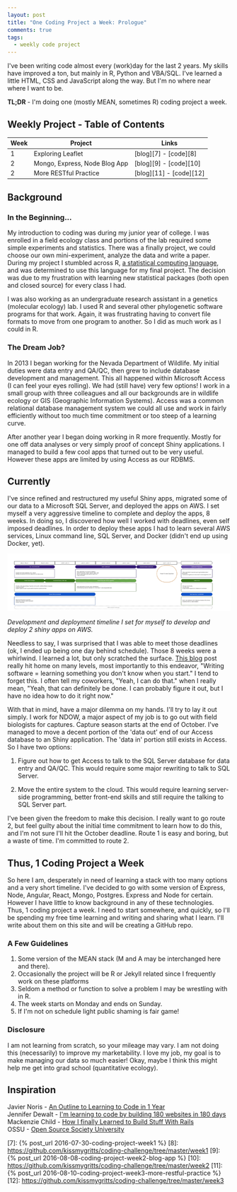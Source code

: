 ```yaml
---
layout: post
title: "One Coding Project a Week: Prologue"
comments: true
tags:
  - weekly code project
---
```


I've been writing code almost every (work)day for the last 2 years. My skills have improved a ton, but mainly in R, Python and VBA/SQL. I've learned a little HTML, CSS and JavaScript along the way. But I'm no where near where I want to be.<!--more-->

**TL;DR** - I'm doing one (mostly MEAN, sometimes R) coding project a week.

## Weekly Project - Table of Contents

| Week | Project | Links |
| --- | --- | --- |
| 1 | Exploring Leaflet | [blog][7] - [code][8] |
| 2 | Mongo, Express, Node Blog App | [blog][9] - [code][10] |
| 2 | More RESTful Practice | [blog][11] - [code][12] |

## Background

### In the Beginning...

My introduction to coding was during my junior year of college. I was enrolled in a field ecology class and portions of the lab required some simple experiments and statistics. There was a finally project, we could choose our own mini-experiment, analyze the data and write a paper. During my project I stumbled across R, [a statistical computing language][1], and was determined to use this language for my final project. The decision was due to my frustration with learning new statistical packages (both open and closed source) for every class I had.

I was also working as an undergraduate research assistant in a genetics (molecular ecology) lab. I used R and several other phylogenetic software programs for that work. Again, it was frustrating having to convert file formats to move from one program to another. So I did as much work as I could in R.

### The Dream Job?

In 2013 I began working for the Nevada Department of Wildlife. My initial duties were data entry and QA/QC, then grew to include database development and management. This all happened within Microsoft Access (I can feel your eyes rolling). We had (still have) very few options! I work in a small group with three colleagues and all our backgrounds are in wildlife ecology or GIS (Geographic Information Systems). Access was a common relational database management system we could all use and work in fairly efficiently without too much time commitment or too steep of a learning curve.

After another year I began doing working in R more frequently. Mostly for one off data analyses or very simply proof of concept Shiny applications. I managed to build a few cool apps that turned out to be very useful. However these apps are limited by using Access as our RDBMS.

## Currently

I've since refined and restructured my useful Shiny apps, migrated some of our data to a Microsoft SQL Server, and deployed the apps on AWS. I set myself a very aggressive timeline to complete and deploy the apps, 8 weeks. In doing so, I discovered how well I worked with deadlines, even self imposed deadlines. In order to deploy these apps I had to learn several AWS services, Linux command line, SQL Server, and Docker (didn't end up using Docker, yet).

<div class="photo-caption">
  <img src="/assets/devtimeline.png" alt="AWS deploy timeline." />
  <p class = "caption-text">
    <em>Development and deployment timeline I set for myself to develop and deploy 2 shiny apps on AWS.</em>
  </p>
</div>

Needless to say, I was surprised that I was able to meet those deadlines (ok, I ended up being one day behind schedule). Those 8 weeks were a whirlwind. I learned a lot, but only scratched the surface. [This blog][2] post really hit home on many levels, most importantly to this endeavor, "Writing software = learning something you don't know when you start." I tend to forget this. I often tell my coworkers, "Yeah, I can do that." when I really mean, "Yeah, that can definitely be done. I can probably figure it out, but I have no idea how to do it right now."

With that in mind, have a major dilemma on my hands. I'll try to lay it out simply. I work for NDOW, a major aspect of my job is to go out with field biologists for captures. Capture season starts at the end of October. I've managed to move a decent portion of the 'data out' end of our Access database to an Shiny application. The 'data in' portion still exists in Access. So I have two options:

1. Figure out how to get Access to talk to the SQL Server database for data entry and QA/QC. This would require some major rewriting to talk to SQL Server.

2. Move the entire system to the cloud. This would require learning server-side programming, better front-end skills and still require the talking to SQL Server part.

I've been given the freedom to make this decision. I really want to go route 2, but feel guilty about the initial time commitment to learn how to do this, and I'm not sure I'll hit the October deadline. Route 1 is easy and boring, but a waste of time. I'm committed to route 2.

## Thus, 1 Coding Project a Week

So here I am, desperately in need of learning a stack with too many options and a very short timeline. I've decided to go with some version of Express, Node, Angular, React, Mongo, Postgres. Express and Node for certain. However I have little to know background in any of these technologies. Thus, 1 coding project a week. I need to start somewhere, and quickly, so I'll be spending my free time learning and writing and sharing what I learn. I'll write about them on this site and will be creating a GitHub repo.

### A Few Guidelines

1. Some version of the MEAN stack (M and A may be interchanged here and there).
2. Occasionally the project will be R or Jekyll related since I frequently work on these platforms
3. Seldom a method or function to solve a problem I may be wrestling with in R.
4. The week starts on Monday and ends on Sunday.
5. If I'm not on schedule light public shaming is fair game!

### Disclosure

I am not learning from scratch, so your mileage may vary. I am not doing this (necessarily) to improve my marketability. I love my job, my goal is to make managing our data so much easier! Okay, maybe I think this might help me get into grad school (quantitative ecology).

## Inspiration

Javier Noris - [An Outline to Learning to Code in 1 Year][3]  
Jennifer Dewalt - [I'm learning to code by building 180 websites in 180 days][4]  
Mackenzie Child - [How I finally Learned to Build Stuff With Rails][5]  
OSSU - [Open Source Society University][6]  

[1]: https://www.r-project.org/
[2]: http://blog.hut8labs.com/coding-fast-and-slow.html
[3]: https://medium.com/@javier_noris/an-outline-to-learning-to-code-in-1-year-572a1a78fa62#.rc4oxq6ae
[4]: http://blog.jenniferdewalt.com/post/56319597560/im-learning-to-code-by-building-180-websites-in
[5]: https://mackenziechild.me/how-i-finally-learned-to-build-stuff-with-rails
[6]: https://ossu.firebaseapp.com/#/about
[7]: {% post_url 2016-07-30-coding-project-week1 %}
[8]: https://github.com/kissmygritts/coding-challenge/tree/master/week1
[9]: {% post_url 2016-08-08-coding-project-week2-blog-app %}
[10]: https://github.com/kissmygritts/coding-challenge/tree/master/week2
[11]: {% post_url 2016-08-10-coding-project-week3-more-restful-practice %}
[12]: https://github.com/kissmygritts/coding-challenge/tree/master/week3
